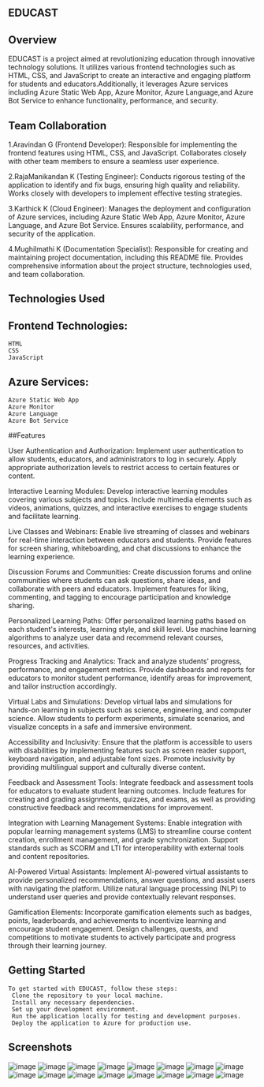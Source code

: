## EDUCAST
  ## Overview
   EDUCAST is a project aimed at revolutionizing education through innovative technology solutions. 
     It utilizes various frontend technologies such as HTML, CSS, and JavaScript to create an interactive and 
     engaging platform for students and educators.Additionally, it leverages Azure services including 
     Azure Static Web App, Azure Monitor, Azure Language,and Azure Bot Service to enhance functionality, performance, and security.

## Team Collaboration
   1.Aravindan G (Frontend Developer): Responsible for implementing the frontend features using HTML, CSS, and JavaScript. Collaborates closely with other team members to ensure a seamless user experience.

  2.RajaManikandan K (Testing Engineer): Conducts rigorous testing of the application to identify and fix bugs, ensuring high quality and reliability. Works closely with developers to implement effective testing strategies.

   3.Karthick K (Cloud Engineer): Manages the deployment and configuration of Azure services, including Azure Static Web App, Azure Monitor, Azure Language, and Azure Bot Service. Ensures scalability, performance, and security of the application.

   4.Mughilmathi K (Documentation Specialist): Responsible for creating and maintaining project documentation, including this README file. Provides comprehensive information about the project structure, technologies used, and team collaboration.

## Technologies Used
## Frontend Technologies:
    HTML
    CSS
    JavaScript
## Azure Services:
    Azure Static Web App
    Azure Monitor
    Azure Language
    Azure Bot Service
##Features
      
   User Authentication and Authorization: Implement user authentication to allow students, educators, and administrators to log in securely. Apply appropriate authorization levels to restrict access to certain features or content.

   Interactive Learning Modules: Develop interactive learning modules covering various subjects and topics. Include multimedia elements such as videos, animations, quizzes, and interactive exercises to engage students and facilitate learning.

  Live Classes and Webinars: Enable live streaming of classes and webinars for real-time interaction between educators and students. Provide features for screen sharing, whiteboarding, and chat discussions to enhance the learning experience.

  Discussion Forums and Communities: Create discussion forums and online communities where students can ask questions, share ideas, and collaborate with peers and educators. Implement features for liking, commenting, and tagging to encourage participation and knowledge sharing.

  Personalized Learning Paths: Offer personalized learning paths based on each student's interests, learning style, and skill level. Use machine learning algorithms to analyze user data and recommend relevant courses, resources, and activities.

   Progress Tracking and Analytics: Track and analyze students' progress, performance, and engagement metrics. Provide dashboards and reports for educators to monitor student performance, identify areas for improvement, and tailor instruction accordingly.

  Virtual Labs and Simulations: Develop virtual labs and simulations for hands-on learning in subjects such as science, engineering, and computer science. Allow students to perform experiments, simulate scenarios, and visualize concepts in a safe and immersive environment.

  Accessibility and Inclusivity: Ensure that the platform is accessible to users with disabilities by implementing features such as screen reader support, keyboard navigation, and adjustable font sizes. Promote inclusivity by providing multilingual support and culturally diverse content.

  Feedback and Assessment Tools: Integrate feedback and assessment tools for educators to evaluate student learning outcomes. Include features for creating and grading assignments, quizzes, and exams, as well as providing constructive feedback and recommendations for improvement.

  Integration with Learning Management Systems: Enable integration with popular learning management systems (LMS) to streamline course content creation, enrollment management, and grade synchronization. Support standards such as SCORM and LTI for interoperability with external tools and content repositories.

   AI-Powered Virtual Assistants: Implement AI-powered virtual assistants to provide personalized recommendations, answer questions, and assist users with navigating the platform. Utilize natural language processing (NLP) to understand user queries and provide contextually relevant responses.

  Gamification Elements: Incorporate gamification elements such as badges, points, leaderboards, and achievements to incentivize learning and encourage student engagement. Design challenges, quests, and competitions to motivate students to actively participate and progress through their learning journey.
## Getting Started
    To get started with EDUCAST, follow these steps:
     Clone the repository to your local machine.
     Install any necessary dependencies.
     Set up your development environment.
     Run the application locally for testing and development purposes.
     Deploy the application to Azure for production use.

## Screenshots
  ![image](https://github.com/Rajamanikandan07/EDUCAST/assets/171225664/4373db8d-a767-47c1-a6fa-60b2beb2724f)
  ![image](https://github.com/Rajamanikandan07/EDUCAST/assets/171225664/4c5d646c-f0a1-4911-ba68-3895eb85e37b)
  ![image](https://github.com/Rajamanikandan07/EDUCAST/assets/171225664/e9188dbc-1a05-4114-85c8-d3ba25ab1531)
  ![image](https://github.com/Rajamanikandan07/EDUCAST/assets/171225664/fbae66c5-f28b-401d-a8c1-d802a7361920)
  ![image](https://github.com/Rajamanikandan07/EDUCAST/assets/171225664/890d830f-fd84-40e8-a9a9-619b30de300f)
  ![image](https://github.com/Rajamanikandan07/EDUCAST/assets/171225664/eff37597-1f96-446f-adba-7258e861c825)
  ![image](https://github.com/Rajamanikandan07/EDUCAST/assets/171225664/5e332a7a-8575-4bd1-9769-9830d6b8d0f7)
  ![image](https://github.com/Rajamanikandan07/EDUCAST/assets/171225664/4c6ccb3f-b9b1-4e59-8d16-de007b9d0665)
  ![image](https://github.com/Rajamanikandan07/EDUCAST/assets/171225664/d2c18c63-7d6a-4b06-bb7e-e462e1463730)
  ![image](https://github.com/Rajamanikandan07/EDUCAST/assets/171225664/fc5001f3-bad8-4697-a932-b24b583950df)
  ![image](https://github.com/Rajamanikandan07/EDUCAST/assets/171225664/680cb8b2-0442-4fb9-9cbc-aba4545f6a95)
  ![image](https://github.com/Rajamanikandan07/EDUCAST/assets/171225664/cd2cba65-5c6e-41ec-9ae1-d6f3e5590a29)
  ![image](https://github.com/Rajamanikandan07/EDUCAST/assets/171225664/45efd740-6f41-456f-a437-ad392cbc8e3a)
  ![image](https://github.com/Rajamanikandan07/EDUCAST/assets/144896399/416a81a4-0767-4595-a575-e7ee73911d6d)
  ![image](https://github.com/Rajamanikandan07/EDUCAST/assets/144896399/b6d4b01f-8595-4067-82b5-4662460e870f)
  ![image](https://github.com/Rajamanikandan07/EDUCAST/assets/144896399/c14bd4c6-16be-4f9f-8751-ebb596b5ca5a)
  


 


